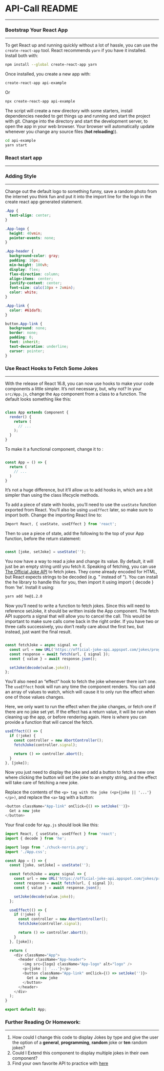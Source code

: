# API-Call README
----

### Bootstrap Your React App
---

To get React up and running quickly without a lot of hassle, you can use the `create-react-app` tool. React recommends `yarn` if you have it installed. Install both with:

```bash
npm install --global create-react-app yarn
```
Once installed, you create a new app with:

```bash
create-react-app api-example
```
Or 
```bash
npx create-react-app api-example
```
The script will create a new directory with some starters, install dependencies needed to get things up and running and start the project with git. Change into the directory and start the development server, to open the app in your web browser. Your browser will automatically update whenever you change any source files (**hot reloading**)).

```bash
cd api-example
yarn start
```
### React start app
---

### Adding Style
---
Change out the default logo to something funny, save a random photo from the internet you think fun and put it into the import line for the logo in the create react app generated statement. 

```css
.App {
  text-align: center;
}

.App-logo {
  height: 40vmin;
  pointer-events: none;
}

.App-header {
  background-color: gray;
  padding: 10px;
  min-height: 100vh;
  display: flex;
  flex-direction: column;
  align-items: center;
  justify-content: center;
  font-size: calc(10px + 2vmin);
  color: white;
}

.App-link {
  color: #61dafb;
}

button.App-link {
  background: none;
  border: none;
  padding: 0;
  font: inherit;
  text-decoration: underline;
  cursor: pointer;
}
```
### Use React Hooks to Fetch Some Jokes
---

With the release of React 16.8, you can now use hooks to make your code components a little simpler. It’s not necessary, but, why not? In your `src/App.js`, change the `App` component from a class to a function. The default looks something like this:

```javascript

class App extends Component {
  render() {
    return (
      // ...
    );
  }
}
```

To make it a functional component, change it to :

```javascript

const App = () => {
  return (
    // ...
  )
}
```
It’s not a huge difference, but it’ll allow us to add hooks in, which are a bit simpler than using the class lifecycle methods.

To add a piece of state with hooks, you’ll need to use the `useState` function exported from React. You’ll also be using `useEffect` later, so make sure to import both. Change the importing React line to:

```javascript
Import React, { useState, useEffect } from 'react';
```
Then to use a piece of state, add the following to the top of your App function, before the return statement:
```javascript

const [joke, setJoke] = useState('');
```
You now have a way to read a joke and change its value. By default, it will just be an empty string until you fetch it. Speaking of fetching, you can use [The Official Joke API](https://github.com/15Dkatz/official_joke_api) to fetch jokes. 
They come already encoded for HTML, but React expects strings to be decoded (e.g. " instead of &quot;). You can install the he library to handle this for you, then import it using import { decode } from 'he'. Install it using:

```bash
yarn add he@1.2.0
```
Now you’ll need to write a function to fetch jokes. Since this will need to reference setJoke, it should be written inside the App component. The fetch API supports a signal that will allow you to cancel the call. This would be important to make sure calls come back in the right order. If you have two or three calls successively, you don’t really care about the first two, but instead, just want the final result.

```javascript

const fetchJoke = async signal => {
  const url = new URL('https://official-joke-api.appspot.com/jokes/programming/random');
  const response = await fetch(url, { signal });
  const { value } = await response.json();

  setJoke(decode(value.joke));
};
```
You’ll also need an “effect” hook to fetch the joke whenever there isn’t one. The `useEffect` hook will run any time the component renders. You can add an array of values to watch, which will cause it to only run the effect when one of those values changes. 

Here, we only want to run the effect when the joke changes, or fetch one if there are no joke set yet. If the effect has a return value, it will be run when cleaning up the app, or before rendering again. Here is where you can provide a function that will cancel the fetch.

```javascript
useEffect(() => {
  if (!joke) {
    const controller = new AbortController();
    fetchJoke(controller.signal);

    return () => controller.abort();
  }
}, [joke]);
```
Now you just need to display the joke and add a button to fetch a new one where clicking the button will set the joke to an empty string, and the effect will take care of fetching a new joke. 

Replace the contents of the `<p> tag with the joke (<p>{joke || '...'}</p>)`, and replace the `<a>` tag with a button:

```javascript
<button className="App-link" onClick={() => setJoke('')}>
  Get a new joke
</button>
```
Your final code for `App.js` should look like this:

``` javascript
import React, { useState, useEffect } from 'react';
import { decode } from 'he';

import logo from './chuck-norris.png';
import './App.css';

const App = () => {
  const [joke, setJoke] = useState('');

  const fetchJoke = async signal => {
    const url = new URL('https://official-joke-api.appspot.com/jokes/programming/random');
    const response = await fetch(url, { signal });
    const { value } = await response.json();

    setJoke(decode(value.joke));
  };

  useEffect(() => {
    if (!joke) {
      const controller = new AbortController();
      fetchJoke(controller.signal);

      return () => controller.abort();
    }
  }, [joke]);

  return (
    <div className="App">
      <header className="App-header">
        <img src={logo} className="App-logo" alt="logo" />
        <p>{joke || '...'}</p>
        <button className="App-link" onClick={() => setJoke('')}>
          Get a new joke
        </button>
      </header>
    </div>
  );
}

export default App;
```

### Further Reading Or Homework:
----
1. How could I change this code to display Jokes by type and give the user the option of a **general**, **programming**, **random** joke or **ten** random jokes? 
2. Could I Extend this component to display multiple jokes in their own component?
3. Find your own favorite API to practice with [here](https://github.com/davemachado/public-api)